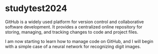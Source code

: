 # studytest2024
GitHub is a widely used platform for version control and collaborative software development. It provides a centralized online repository for storing, managing, and tracking changes to code and project files.

I am now starting to learn how to manage code on GitHub, and I will begin with a simple case of a neural network for recognizing digit images.